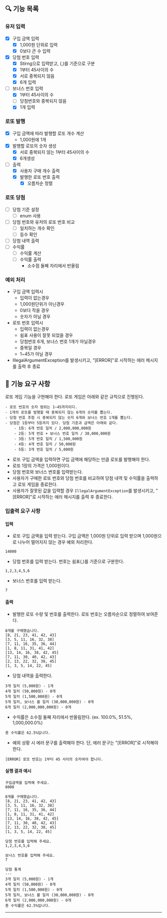 ## 🔍 기능 목록
### 유저 입력
- [x] 구입 금액 입력
  - [x] 1,000원 단위로 입력
  - [x] 0보다 큰 수 입력
- [x] 당첨 번호 입력
  - [x] Stirng으로 입력받고, (,)를 기준으로 구분
  - [x] 1부터 45사이의 수
  - [x] 서로 중복되지 않음
  - [x] 6개 입력
- [ ] 보너스 번호 입력
  - [x] 1부터 45사이의 수
  - [ ] 당첨번호와 중복되지 않음
  - [x] 1개 입력
### 로또 발행
- [x] 구입 금액에 따라 발행할 로또 개수 계산
  - 1,000원에 1개
- [x] 발행할 로또의 숫자 생성
  - [x] 서로 중복되지 않는 1부터 45사이의 수
  - [x] 6개생성
- [ ] 출력
  - [x] 사용자 구매 개수 출력
  - [x] 발행한 로또 번호 출력
    - [x] 오름차순 정렬
### 로또 당첨
- [ ] 당첨 기준 설정
  - [ ] enum 사용
- [ ] 당첨 번호와 유저의 로또 번호 비교
  - [ ] 일치하는 개수 확인
  - [ ] 등수 확인
- [ ] 당첨 내역 출력
- [ ] 수익률
  - [ ] 수익률 계산
  - [ ] 수익률 출력
    - 소수점 둘째 자리에서 반올림
### 예외 처리
- 구입 금액 입력시
  - 입력이 없는경우
  - 1,000원단위가 아닌경우
  - 0보다 작을 경우
  - 숫자가 아닐 경우
- 로또 번호 입력시
  - 입력이 없는경우
  - 쉼표 사용이 잘못 되었을 경우
  - 당첨번호 6개, 보너스 번호 1개가 아닐경우
  - 중복일 경우
  - 1~45가 아닐 경우
- IllegalArgumentException를 발생시키고, "[ERROR]"로 시작하는 에러 메시지를 출력 후 종료


## 🚀 기능 요구 사항

로또 게임 기능을 구현해야 한다. 로또 게임은 아래와 같은 규칙으로 진행된다.

```
- 로또 번호의 숫자 범위는 1~45까지이다.
- 1개의 로또를 발행할 때 중복되지 않는 6개의 숫자를 뽑는다.
- 당첨 번호 추첨 시 중복되지 않는 숫자 6개와 보너스 번호 1개를 뽑는다.
- 당첨은 1등부터 5등까지 있다. 당첨 기준과 금액은 아래와 같다.
    - 1등: 6개 번호 일치 / 2,000,000,000원
    - 2등: 5개 번호 + 보너스 번호 일치 / 30,000,000원
    - 3등: 5개 번호 일치 / 1,500,000원
    - 4등: 4개 번호 일치 / 50,000원
    - 5등: 3개 번호 일치 / 5,000원
```

- 로또 구입 금액을 입력하면 구입 금액에 해당하는 만큼 로또를 발행해야 한다.
- 로또 1장의 가격은 1,000원이다.
- 당첨 번호와 보너스 번호를 입력받는다.
- 사용자가 구매한 로또 번호와 당첨 번호를 비교하여 당첨 내역 및 수익률을 출력하고 로또 게임을 종료한다.
- 사용자가 잘못된 값을 입력할 경우 `IllegalArgumentException`를 발생시키고, "[ERROR]"로 시작하는 에러 메시지를 출력 후 종료한다.

### 입출력 요구 사항

#### 입력

- 로또 구입 금액을 입력 받는다. 구입 금액은 1,000원 단위로 입력 받으며 1,000원으로 나누어 떨어지지 않는 경우 예외 처리한다.

```
14000
```

- 당첨 번호를 입력 받는다. 번호는 쉼표(,)를 기준으로 구분한다.

```
1,2,3,4,5,6
```

- 보너스 번호를 입력 받는다.

```
7
```

#### 출력

- 발행한 로또 수량 및 번호를 출력한다. 로또 번호는 오름차순으로 정렬하여 보여준다.

```
8개를 구매했습니다.
[8, 21, 23, 41, 42, 43] 
[3, 5, 11, 16, 32, 38] 
[7, 11, 16, 35, 36, 44] 
[1, 8, 11, 31, 41, 42] 
[13, 14, 16, 38, 42, 45] 
[7, 11, 30, 40, 42, 43] 
[2, 13, 22, 32, 38, 45] 
[1, 3, 5, 14, 22, 45]
```

- 당첨 내역을 출력한다.

```
3개 일치 (5,000원) - 1개
4개 일치 (50,000원) - 0개
5개 일치 (1,500,000원) - 0개
5개 일치, 보너스 볼 일치 (30,000,000원) - 0개
6개 일치 (2,000,000,000원) - 0개
```

- 수익률은 소수점 둘째 자리에서 반올림한다. (ex. 100.0%, 51.5%, 1,000,000.0%)

```
총 수익률은 62.5%입니다.
```

- 예외 상황 시 에러 문구를 출력해야 한다. 단, 에러 문구는 "[ERROR]"로 시작해야 한다.

```
[ERROR] 로또 번호는 1부터 45 사이의 숫자여야 합니다.
```

#### 실행 결과 예시

```
구입금액을 입력해 주세요.
8000

8개를 구매했습니다.
[8, 21, 23, 41, 42, 43] 
[3, 5, 11, 16, 32, 38] 
[7, 11, 16, 35, 36, 44] 
[1, 8, 11, 31, 41, 42] 
[13, 14, 16, 38, 42, 45] 
[7, 11, 30, 40, 42, 43] 
[2, 13, 22, 32, 38, 45] 
[1, 3, 5, 14, 22, 45]

당첨 번호를 입력해 주세요.
1,2,3,4,5,6

보너스 번호를 입력해 주세요.
7

당첨 통계
---
3개 일치 (5,000원) - 1개
4개 일치 (50,000원) - 0개
5개 일치 (1,500,000원) - 0개
5개 일치, 보너스 볼 일치 (30,000,000원) - 0개
6개 일치 (2,000,000,000원) - 0개
총 수익률은 62.5%입니다.
```

---